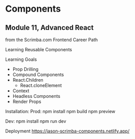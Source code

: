 # Components 
## Module 11, Advanced React 
from the Scrimba.com Frontend Career Path

Learning Reusable Components

Learning Goals

+ Prop Drilling
+ Compound Components
+ React.Children
    * React.cloneElement
+ Context
+ Headless Components
+ Render Props


Installation:
Prod:
    npm install
    npm build
    npm preview

Dev:
    npm install
    npm run dev

Deployment https://jason-scrimba-components.netlify.app/
